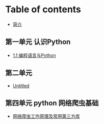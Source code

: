 # Table of contents

* [简介](README.md)

## 第一单元 认识Python <a id="di-yi-dan-yuan"></a>

* [1.1 编程语言与Python](di-yi-dan-yuan/1.1-bian-cheng-yu-yan-yu-python.md)

## 第二单元

* [Untitled](di-er-dan-yuan/untitled.md)

## 第四单元 python 网络爬虫基础

* [网络爬虫工作原理及常用第三方库](di-si-dan-yuan-python-wang-luo-pa-chong-ji-chu/wang-luo-pa-chong-gong-zuo-yuan-li-ji-chang-yong-di-san-fang-ku.md)

